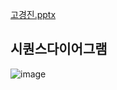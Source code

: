 [고경진.pptx](https://github.com/youzyko/gompyo_page/files/11540758/default.pptx)
## 시퀀스다이어그램
![image](https://github.com/youzyko/gompyo_page/assets/113401834/e28c1845-b30d-4ded-a7cf-9042e654ffac)

